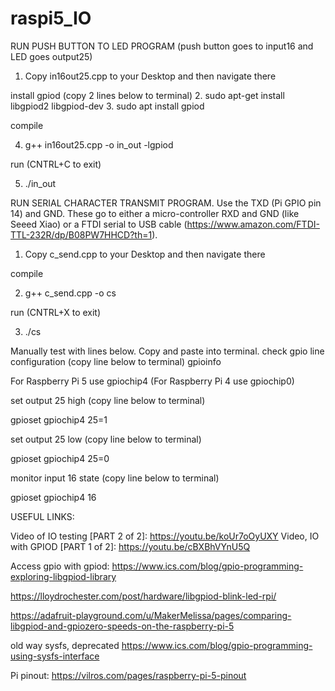# raspi5_IO

RUN PUSH BUTTON TO LED PROGRAM (push button goes to input16 and LED goes output25)

1. Copy in16out25.cpp to your Desktop and then navigate there

install gpiod (copy 2 lines below to terminal)
2. sudo apt-get install libgpiod2 libgpiod-dev
3. sudo apt install gpiod

compile

4. g++ in16out25.cpp -o in_out -lgpiod

run (CNTRL+C to exit)

5. ./in_out

RUN SERIAL CHARACTER TRANSMIT PROGRAM. Use the TXD (Pi GPIO pin 14) and GND. These go to either a micro-controller RXD and GND (like Seeed Xiao) or a FTDI serial to USB cable (https://www.amazon.com/FTDI-TTL-232R/dp/B08PW7HHCD?th=1). 

1. Copy c_send.cpp to your Desktop and then navigate there

compile

2. g++ c_send.cpp -o cs

run (CNTRL+X to exit)

3. ./cs


Manually test with lines below. Copy and paste into terminal. 
check gpio line configuration (copy line below to terminal)
gpioinfo

For Raspberry Pi 5 use gpiochip4 (For Raspberry Pi 4 use gpiochip0)

set output 25 high (copy line below to terminal)

gpioset gpiochip4 25=1

set output 25 low (copy line below to terminal)

gpioset gpiochip4 25=0

monitor input 16 state (copy line below to terminal)

gpioset gpiochip4 16

USEFUL LINKS:

Video of IO testing [PART 2 of 2]: https://youtu.be/koUr7oOyUXY
Video, IO with GPIOD [PART 1 of 2]: https://youtu.be/cBXBhVYnU5Q

Access gpio with gpiod:
https://www.ics.com/blog/gpio-programming-exploring-libgpiod-library

https://lloydrochester.com/post/hardware/libgpiod-blink-led-rpi/

https://adafruit-playground.com/u/MakerMelissa/pages/comparing-libgpiod-and-gpiozero-speeds-on-the-raspberry-pi-5

old way sysfs, deprecated
https://www.ics.com/blog/gpio-programming-using-sysfs-interface

Pi pinout: https://vilros.com/pages/raspberry-pi-5-pinout

